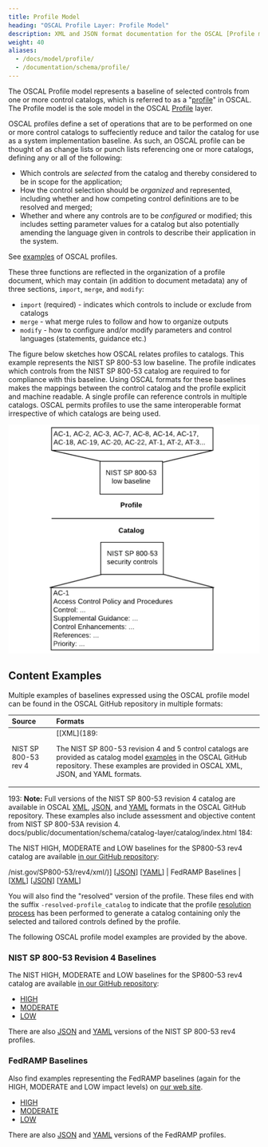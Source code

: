 ```yaml
---
title: Profile Model
heading: "OSCAL Profile Layer: Profile Model"
description: XML and JSON format documentation for the OSCAL [Profile model](.), which is the sole model in the OSCAL [Profile](../) layer. These formats model a [profile](/documentation/schema/profile-layer/#profile).
weight: 40
aliases:
  - /docs/model/profile/
  - /documentation/schema/profile/
---
```


The OSCAL Profile model represents a baseline of selected controls from one or more control catalogs, which is referred to as a "[profile](/documentation/schema/profile-layer/#profile)" in OSCAL. The Profile model is the sole model in the OSCAL [Profile](../) layer.

OSCAL profiles define a set of operations that are to be performed on one or more control catalogs to suffeciently reduce and tailor the catalog for use as a system implementation baseline. As such, an OSCAL profile can be thought of as change lists or punch lists referencing one or more catalogs, defining any or all of the following:

* Which controls are *selected* from the catalog and thereby considered to be in scope for the application;
* How the control selection should be *organized* and represented, including whether and how competing control definitions are to be resolved and merged;
* Whether and where any controls are to be *configured* or modified; this includes setting parameter values for a catalog but also potentially amending the language given in controls to describe their application in the system.

See [examples](#content-examples) of OSCAL profiles.

These three functions are reflected in the organization of a profile document, which may contain (in addition to document metadata) any of three sections, `import`, `merge`, and `modify`:

* `import` (required) - indicates which controls to include or exclude from catalogs
* `merge` - what merge rules to follow and how to organize outputs
* `modify` - how to configure and/or modify parameters and control languages (statements, guidance etc.)

The figure below sketches how OSCAL relates profiles to catalogs. This example represents the NIST SP 800-53 low baseline. The profile indicates which controls from the NIST SP 800-53 catalog are required to for compliance with this baseline. Using OSCAL formats for these baselines makes the mappings between the control catalog and the profile explicit and machine readable. A single profile can reference controls in multiple catalogs. OSCAL permits profiles to use the same interoperable format irrespective of which catalogs are being used.

![profile-catalog-mapping](profile-catalog-mapping-trivial-example.png)

## Content Examples

Multiple examples of baselines expressed using the OSCAL profile model can be found in the OSCAL GitHub repository in multiple formats:

| Source | Formats |
|:---|:---|
| NIST SP 800-53 rev 4 | \[[XML](189:<p>The NIST SP 800-53 revision 4 and 5 control catalogs are provided as catalog model <a href="https://github.com/usnistgov/oscal-content/tree/master/nist.gov/SP800-53/">examples</a> in the OSCAL GitHub repository. These examples are provided in OSCAL XML, JSON, and YAML formats.</p>
193:    <strong>Note:</strong> Full versions of the NIST SP 800-53 revision 4 catalog are available in OSCAL <a href="https://github.com/usnistgov/oscal-content/tree/master/nist.gov/SP800-53/rev4/xml/NIST_SP-800-53_rev4_catalog.xml">XML</a>, <a href="https://github.com/usnistgov/oscal-content/tree/master/nist.gov/SP800-53/rev4/json/NIST_SP-800-53_rev4_catalog.json">JSON</a>, and <a href="https://github.com/usnistgov/oscal-content/tree/master/nist.gov/SP800-53/rev4/yaml/NIST_SP-800-53_rev4_catalog.yaml">YAML</a> formats in the OSCAL GitHub repository. These examples also include assessment and objective content from NIST SP 800-53A revision 4.
docs/public/documentation/schema/catalog-layer/catalog/index.html
184:<p>The NIST HIGH, MODERATE and LOW baselines for the SP800-53 rev4 catalog are available <a href="https://github.com/usnistgov/oscal-content/tree/master/nist.gov/SP800-53/rev4">in our GitHub repository</a>:</p>
/nist.gov/SP800-53/rev4/xml/)\] \[[JSON](https://github.com/usnistgov/oscal-content/tree/master/nist.gov/SP800-53/rev4/json/)\] \[[YAML](https://github.com/usnistgov/oscal-content/tree/master/nist.gov/SP800-53/rev4/yaml/)\]
| FedRAMP Baselines | \[[XML](https://github.com/usnistgov/oscal-content/tree/master/fedramp.gov/xml/)\] \[[JSON](https://github.com/usnistgov/oscal-content/tree/master/fedramp.gov/json/)\] \[[YAML](https://github.com/usnistgov/oscal-content/tree/master/fedramp.gov/yaml/)\]

You will also find the "resolved" version of the profile. These files end with the suffix `-resolved-profile_catalog` to indicate that the profile [resolution process](/documentation/processing/profile-resolution/) has been performed to generate a catalog containing only the selected and tailored controls defined by the profile.

The following OSCAL profile model examples are provided by the above.

### NIST SP 800-53 Revision 4 Baselines

The NIST HIGH, MODERATE and LOW baselines for the SP800-53 rev4 catalog are available [in our GitHub repository](https://github.com/usnistgov/oscal-content/tree/master/nist.gov/SP800-53/rev4):

* [HIGH](https://github.com/usnistgov/oscal-content/tree/master/nist.gov/SP800-53/rev4/xml/NIST_SP-800-53_rev4_HIGH-baseline_profile.xml)
* [MODERATE](https://github.com/usnistgov/oscal-content/tree/master/nist.gov/SP800-53/rev4/xml/NIST_SP-800-53_rev4_MODERATE-baseline_profile.xml)
* [LOW](https://github.com/usnistgov/oscal-content/tree/master/nist.gov/SP800-53/rev4/xml/NIST_SP-800-53_rev4_LOW-baseline_profile.xml)

There are also [JSON](https://github.com/usnistgov/oscal-content/tree/master/nist.gov/SP800-53/rev4/json) and [YAML](https://github.com/usnistgov/oscal-content/tree/master/nist.gov/SP800-53/rev4/yaml) versions of the NIST SP 800-53 rev4 profiles.

### FedRAMP Baselines

Also find examples representing the FedRAMP baselines (again for the HIGH, MODERATE and LOW impact levels) on [our web site](https://github.com/usnistgov/oscal-content/tree/master/fedramp.gov).

* [HIGH](https://github.com/usnistgov/oscal-content/tree/master/fedramp.gov/xml/FedRAMP_HIGH-baseline_profile.xml)
* [MODERATE](https://github.com/usnistgov/oscal-content/tree/master/fedramp.gov/xml/FedRAMP_MODERATE-baseline_profile.xml)
* [LOW](https://github.com/usnistgov/oscal-content/tree/master/fedramp.gov/xml/FedRAMP_LOW-baseline_profile.xml)

There are also [JSON](https://github.com/usnistgov/oscal-content/tree/master/fedramp.gov/json) and [YAML](https://github.com/usnistgov/oscal-content/tree/master/fedramp.gov/yaml) versions of the FedRAMP profiles.

